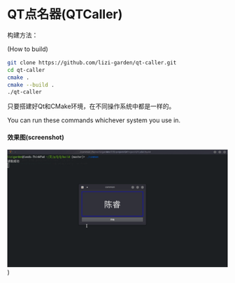 # QT点名器(QTCaller)

构建方法：

(How to build)

```bash
git clone https://github.com/lizi-garden/qt-caller.git
cd qt-caller
cmake .
cmake --build .
./qt-caller
```

只要搭建好Qt和CMake环境，在不同操作系统中都是一样的。

You can run these commands whichever system you use in.

#### 效果图(screenshot)

![screenshot](https://github.com/lizi-garden/qt-caller/blob/main/QtCaller%E7%A8%8B%E5%BA%8F%E6%88%AA%E5%9B%BE.png))
